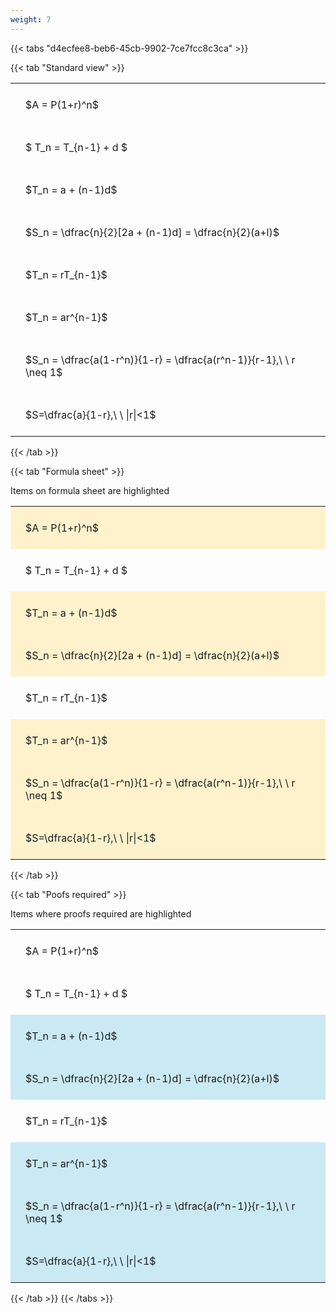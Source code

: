```yaml
---
weight: 7
---
```


{{< tabs "d4ecfee8-beb6-45cb-9902-7ce7fcc8c3ca" >}}

{{< tab "Standard view" >}}

<style type="text/css">
#T_1e359 th.col_heading {
  text-align: left;
  font-size: 1em;
}
#T_1e359 td {
  text-align: left;
  font-size: 1em;
  padding: 1.5em;
}
</style>
<table id="T_1e359">
  <thead>
  </thead>
  <tbody>
    <tr>
      <td id="T_1e359_row0_col0" class="data row0 col0" >$A = P(1+r)^n$</td>
    </tr>
    <tr>
      <td id="T_1e359_row1_col0" class="data row1 col0" >$ T_n = T_{n-1} + d $</td>
    </tr>
    <tr>
      <td id="T_1e359_row2_col0" class="data row2 col0" >$T_n = a + (n-1)d$</td>
    </tr>
    <tr>
      <td id="T_1e359_row3_col0" class="data row3 col0" >$S_n = \dfrac{n}{2}[2a + (n-1)d] = \dfrac{n}{2}(a+l)$</td>
    </tr>
    <tr>
      <td id="T_1e359_row4_col0" class="data row4 col0" >$T_n = rT_{n-1}$</td>
    </tr>
    <tr>
      <td id="T_1e359_row5_col0" class="data row5 col0" >$T_n = ar^{n-1}$</td>
    </tr>
    <tr>
      <td id="T_1e359_row6_col0" class="data row6 col0" >$S_n = \dfrac{a(1-r^n)}{1-r} = \dfrac{a(r^n-1)}{r-1},\ \  r \neq 1$</td>
    </tr>
    <tr>
      <td id="T_1e359_row7_col0" class="data row7 col0" >$S=\dfrac{a}{1-r},\ \ |r|<1$</td>
    </tr>
  </tbody>
</table>
{{< /tab >}}

{{< tab "Formula sheet" >}}

Items on formula sheet are highlighted 
<br>
<style type="text/css">
#T_87d31 th.col_heading {
  text-align: left;
  font-size: 1em;
}
#T_87d31 td {
  text-align: left;
  font-size: 1em;
  padding: 1.5em;
}
#T_87d31_row0_col0, #T_87d31_row2_col0, #T_87d31_row3_col0, #T_87d31_row5_col0, #T_87d31_row6_col0, #T_87d31_row7_col0 {
  background-color: rgba(255,194,10, 0.2);
}
#T_87d31_row1_col0, #T_87d31_row4_col0 {
  background-color: rgba(0,0,0,0);
}
</style>
<table id="T_87d31">
  <thead>
  </thead>
  <tbody>
    <tr>
      <td id="T_87d31_row0_col0" class="data row0 col0" >$A = P(1+r)^n$</td>
    </tr>
    <tr>
      <td id="T_87d31_row1_col0" class="data row1 col0" >$ T_n = T_{n-1} + d $</td>
    </tr>
    <tr>
      <td id="T_87d31_row2_col0" class="data row2 col0" >$T_n = a + (n-1)d$</td>
    </tr>
    <tr>
      <td id="T_87d31_row3_col0" class="data row3 col0" >$S_n = \dfrac{n}{2}[2a + (n-1)d] = \dfrac{n}{2}(a+l)$</td>
    </tr>
    <tr>
      <td id="T_87d31_row4_col0" class="data row4 col0" >$T_n = rT_{n-1}$</td>
    </tr>
    <tr>
      <td id="T_87d31_row5_col0" class="data row5 col0" >$T_n = ar^{n-1}$</td>
    </tr>
    <tr>
      <td id="T_87d31_row6_col0" class="data row6 col0" >$S_n = \dfrac{a(1-r^n)}{1-r} = \dfrac{a(r^n-1)}{r-1},\ \  r \neq 1$</td>
    </tr>
    <tr>
      <td id="T_87d31_row7_col0" class="data row7 col0" >$S=\dfrac{a}{1-r},\ \ |r|<1$</td>
    </tr>
  </tbody>
</table>
{{< /tab >}}

{{< tab "Poofs required" >}}

Items where proofs required are highlighted 
<br>
<style type="text/css">
#T_c41c0 th.col_heading {
  text-align: left;
  font-size: 1em;
}
#T_c41c0 td {
  text-align: left;
  font-size: 1em;
  padding: 1.5em;
}
#T_c41c0_row0_col0, #T_c41c0_row1_col0, #T_c41c0_row4_col0 {
  background-color: rgba(0,0,0,0);
}
#T_c41c0_row2_col0, #T_c41c0_row3_col0, #T_c41c0_row5_col0, #T_c41c0_row6_col0, #T_c41c0_row7_col0 {
  background-color: rgba(0,150,200, 0.2);
}
</style>
<table id="T_c41c0">
  <thead>
  </thead>
  <tbody>
    <tr>
      <td id="T_c41c0_row0_col0" class="data row0 col0" >$A = P(1+r)^n$</td>
    </tr>
    <tr>
      <td id="T_c41c0_row1_col0" class="data row1 col0" >$ T_n = T_{n-1} + d $</td>
    </tr>
    <tr>
      <td id="T_c41c0_row2_col0" class="data row2 col0" >$T_n = a + (n-1)d$</td>
    </tr>
    <tr>
      <td id="T_c41c0_row3_col0" class="data row3 col0" >$S_n = \dfrac{n}{2}[2a + (n-1)d] = \dfrac{n}{2}(a+l)$</td>
    </tr>
    <tr>
      <td id="T_c41c0_row4_col0" class="data row4 col0" >$T_n = rT_{n-1}$</td>
    </tr>
    <tr>
      <td id="T_c41c0_row5_col0" class="data row5 col0" >$T_n = ar^{n-1}$</td>
    </tr>
    <tr>
      <td id="T_c41c0_row6_col0" class="data row6 col0" >$S_n = \dfrac{a(1-r^n)}{1-r} = \dfrac{a(r^n-1)}{r-1},\ \  r \neq 1$</td>
    </tr>
    <tr>
      <td id="T_c41c0_row7_col0" class="data row7 col0" >$S=\dfrac{a}{1-r},\ \ |r|<1$</td>
    </tr>
  </tbody>
</table>
{{< /tab >}}
{{< /tabs >}}